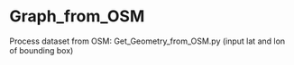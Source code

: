 # Graph_from_OSM


Process dataset from OSM: 
  Get_Geometry_from_OSM.py  (input lat and lon of bounding box)
